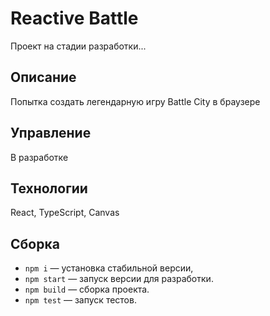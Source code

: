 # Reactive Battle
Проект на стадии разработки...

## Описание
Попытка создать легендарную игру Battle City в браузере

## Управление
В разработке

## Технологии
React, TypeScript, Canvas

## Сборка
* `npm i` — установка стабильной версии,
* `npm start` — запуск версии для разработки.
* `npm build` — сборка проекта.
* `npm test` — запуск тестов.
